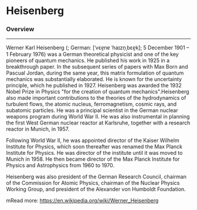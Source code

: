 # Heisenberg
### Overview
---

Werner Karl Heisenberg (; German: [ˈvɛɐ̯nɐ ˈhaɪzn̩ˌbɛɐ̯k]; 5 December 1901 – 1 February 1976) was a German theoretical physicist and one of the key pioneers of quantum mechanics. He published his work in 1925 in a breakthrough paper. In the subsequent series of papers with Max Born and Pascual Jordan, during the same year, this matrix formulation of quantum mechanics was substantially elaborated. He is known for the uncertainty principle, which he published in 1927. Heisenberg was awarded the 1932 Nobel Prize in Physics "for the creation of quantum mechanics".Heisenberg also made important contributions to the theories of the hydrodynamics of turbulent flows, the atomic nucleus, ferromagnetism, cosmic rays, and subatomic particles. He was a principal scientist in the German nuclear weapons program during World War II. He was also instrumental in planning the first West German nuclear reactor at Karlsruhe, together with a research reactor in Munich, in 1957.

Following World War II, he was appointed director of the Kaiser Wilhelm Institute for Physics, which soon thereafter was renamed the Max Planck Institute for Physics. He was director of the institute until it was moved to Munich in 1958. He then became director of the Max Planck Institute for Physics and Astrophysics from 1960 to 1970.

Heisenberg was also president of the German Research Council, chairman of the Commission for Atomic Physics, chairman of the Nuclear Physics Working Group, and president of the Alexander von Humboldt Foundation.

mRead more: https://en.wikipedia.org/wiki/Werner_Heisenberg


